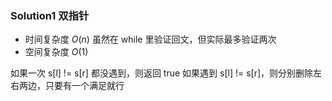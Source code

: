 ### Solution1 双指针

- 时间复杂度 $O(n)$
    虽然在 while 里验证回文，但实际最多验证两次
- 空间复杂度 $O(1)$

如果一次 s[l] != s[r] 都没遇到，则返回 true
如果遇到 s[l] != s[r]，则分别删除左右两边，只要有一个满足就行
